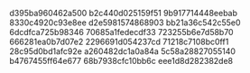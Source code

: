 d395ba960462a500
b2c440d025159f51
9b917714448eebab
8330c4920c93e8ee
d2e5981574868903
bb21a36c542c55e0
6dcdfca725b98346
70685a1fedecdf33
723255b6e7d58b70
666281ea0b7d07e2
2296691d054237cd
71218c7108bc0ff1
28c95d0bd1afc92e
a260482dc1a0a84a
5c58a28827055140
b4767455ff64e677
68b7938cfc10bb6c
eee1d8d282382de8

